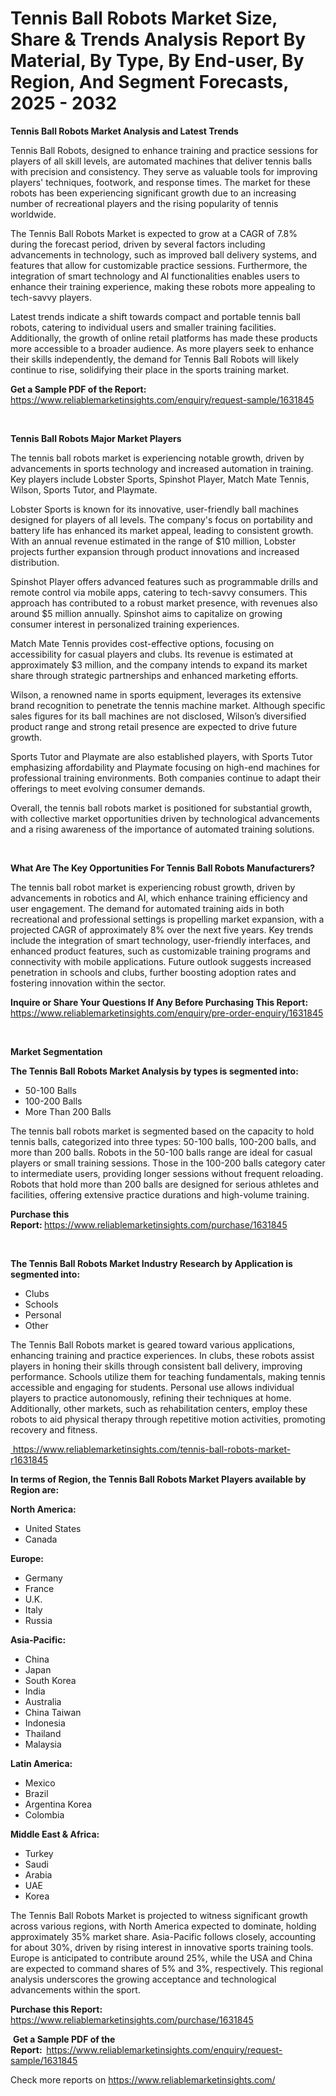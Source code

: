 <p><h1>Tennis Ball Robots Market Size, Share & Trends Analysis Report By Material, By Type, By End-user, By Region, And Segment Forecasts, 2025 - 2032</h1></p><p><strong>Tennis Ball Robots Market Analysis and Latest Trends</strong></p>
<p><p>Tennis Ball Robots, designed to enhance training and practice sessions for players of all skill levels, are automated machines that deliver tennis balls with precision and consistency. They serve as valuable tools for improving players' techniques, footwork, and response times. The market for these robots has been experiencing significant growth due to an increasing number of recreational players and the rising popularity of tennis worldwide.</p><p>The Tennis Ball Robots Market is expected to grow at a CAGR of 7.8% during the forecast period, driven by several factors including advancements in technology, such as improved ball delivery systems, and features that allow for customizable practice sessions. Furthermore, the integration of smart technology and AI functionalities enables users to enhance their training experience, making these robots more appealing to tech-savvy players.</p><p>Latest trends indicate a shift towards compact and portable tennis ball robots, catering to individual users and smaller training facilities. Additionally, the growth of online retail platforms has made these products more accessible to a broader audience. As more players seek to enhance their skills independently, the demand for Tennis Ball Robots will likely continue to rise, solidifying their place in the sports training market.</p></p>
<p><strong>Get a Sample PDF of the Report:&nbsp;</strong> <a href="https://www.reliablemarketinsights.com/enquiry/request-sample/1631845?utm_campaign=2630&utm_medium=2&utm_source=Github&utm_content=ia&utm_term=29032025&utm_id=tennis-ball-robots">https://www.reliablemarketinsights.com/enquiry/request-sample/1631845</a></p>
<p>&nbsp;</p>
<p><strong>Tennis Ball Robots Major Market Players</strong></p>
<p><p>The tennis ball robots market is experiencing notable growth, driven by advancements in sports technology and increased automation in training. Key players include Lobster Sports, Spinshot Player, Match Mate Tennis, Wilson, Sports Tutor, and Playmate.</p><p>Lobster Sports is known for its innovative, user-friendly ball machines designed for players of all levels. The company's focus on portability and battery life has enhanced its market appeal, leading to consistent growth. With an annual revenue estimated in the range of $10 million, Lobster projects further expansion through product innovations and increased distribution.</p><p>Spinshot Player offers advanced features such as programmable drills and remote control via mobile apps, catering to tech-savvy consumers. This approach has contributed to a robust market presence, with revenues also around $5 million annually. Spinshot aims to capitalize on growing consumer interest in personalized training experiences.</p><p>Match Mate Tennis provides cost-effective options, focusing on accessibility for casual players and clubs. Its revenue is estimated at approximately $3 million, and the company intends to expand its market share through strategic partnerships and enhanced marketing efforts.</p><p>Wilson, a renowned name in sports equipment, leverages its extensive brand recognition to penetrate the tennis machine market. Although specific sales figures for its ball machines are not disclosed, Wilson’s diversified product range and strong retail presence are expected to drive future growth.</p><p>Sports Tutor and Playmate are also established players, with Sports Tutor emphasizing affordability and Playmate focusing on high-end machines for professional training environments. Both companies continue to adapt their offerings to meet evolving consumer demands.</p><p>Overall, the tennis ball robots market is positioned for substantial growth, with collective market opportunities driven by technological advancements and a rising awareness of the importance of automated training solutions.</p></p>
<p>&nbsp;</p>
<p><strong>What Are The Key Opportunities For Tennis Ball Robots Manufacturers?</strong></p>
<p><p>The tennis ball robot market is experiencing robust growth, driven by advancements in robotics and AI, which enhance training efficiency and user engagement. The demand for automated training aids in both recreational and professional settings is propelling market expansion, with a projected CAGR of approximately 8% over the next five years. Key trends include the integration of smart technology, user-friendly interfaces, and enhanced product features, such as customizable training programs and connectivity with mobile applications. Future outlook suggests increased penetration in schools and clubs, further boosting adoption rates and fostering innovation within the sector.</p></p>
<p><strong>Inquire or Share Your Questions If Any Before Purchasing This Report:</strong> <a href="https://www.reliablemarketinsights.com/enquiry/pre-order-enquiry/1631845?utm_campaign=2630&utm_medium=2&utm_source=Github&utm_content=ia&utm_term=29032025&utm_id=tennis-ball-robots">https://www.reliablemarketinsights.com/enquiry/pre-order-enquiry/1631845</a></p>
<p>&nbsp;</p>
<p><strong>Market Segmentation</strong></p>
<p><strong>The Tennis Ball Robots Market Analysis by types is segmented into:</strong></p>
<p><ul><li>50-100 Balls</li><li>100-200 Balls</li><li>More Than 200 Balls</li></ul></p>
<p><p>The tennis ball robots market is segmented based on the capacity to hold tennis balls, categorized into three types: 50-100 balls, 100-200 balls, and more than 200 balls. Robots in the 50-100 balls range are ideal for casual players or small training sessions. Those in the 100-200 balls category cater to intermediate users, providing longer sessions without frequent reloading. Robots that hold more than 200 balls are designed for serious athletes and facilities, offering extensive practice durations and high-volume training.</p></p>
<p><strong>Purchase this Report:&nbsp;</strong><a href="https://www.reliablemarketinsights.com/purchase/1631845?utm_campaign=2630&utm_medium=2&utm_source=Github&utm_content=ia&utm_term=29032025&utm_id=tennis-ball-robots">https://www.reliablemarketinsights.com/purchase/1631845</a></p>
<p>&nbsp;</p>
<p><strong>The Tennis Ball Robots Market Industry Research by Application is segmented into:</strong></p>
<p><ul><li>Clubs</li><li>Schools</li><li>Personal</li><li>Other</li></ul></p>
<p><p>The Tennis Ball Robots market is geared toward various applications, enhancing training and practice experiences. In clubs, these robots assist players in honing their skills through consistent ball delivery, improving performance. Schools utilize them for teaching fundamentals, making tennis accessible and engaging for students. Personal use allows individual players to practice autonomously, refining their techniques at home. Additionally, other markets, such as rehabilitation centers, employ these robots to aid physical therapy through repetitive motion activities, promoting recovery and fitness.</p></p>
<p><a href="https://www.reliablemarketinsights.com/tennis-ball-robots-market-r1631845?utm_campaign=2630&utm_medium=2&utm_source=Github&utm_content=ia&utm_term=29032025&utm_id=tennis-ball-robots">&nbsp;https://www.reliablemarketinsights.com/tennis-ball-robots-market-r1631845</a></p>
<p><strong>In terms of Region, the Tennis Ball Robots Market Players available by Region are:</strong></p>
<p>
    <p> <strong> North America: </strong>
        <ul>
            <li>United States</li>
            <li>Canada</li>
        </ul>
        </p> 
    <p> <strong> Europe: </strong>
        <ul>
            <li>Germany</li>
            <li>France</li>
            <li>U.K.</li>
            <li>Italy</li>
            <li>Russia</li>
        </ul>
        </p> 
    <p> <strong> Asia-Pacific: </strong>
        <ul>
            <li>China</li>
            <li>Japan</li>
            <li>South Korea</li>
            <li>India</li>
            <li>Australia</li>
            <li>China Taiwan</li>
            <li>Indonesia</li>
            <li>Thailand</li>
            <li>Malaysia</li>
        </ul>
        </p> 
    <p> <strong> Latin America: </strong>
        <ul>
            <li>Mexico</li>
            <li>Brazil</li>
            <li>Argentina Korea</li>
            <li>Colombia</li>
        </ul>
        </p> 
    <p> <strong> Middle East & Africa: </strong>
        <ul>
            <li>Turkey</li>
            <li>Saudi</li>
            <li>Arabia</li>
            <li>UAE</li>
            <li>Korea</li>
        </ul>
    </p>
    </p>
<p><p>The Tennis Ball Robots Market is projected to witness significant growth across various regions, with North America expected to dominate, holding approximately 35% market share. Asia-Pacific follows closely, accounting for about 30%, driven by rising interest in innovative sports training tools. Europe is anticipated to contribute around 25%, while the USA and China are expected to command shares of 5% and 3%, respectively. This regional analysis underscores the growing acceptance and technological advancements within the sport.</p></p>
<p><strong>Purchase this Report: </strong><a href="https://www.reliablemarketinsights.com/purchase/1631845?utm_campaign=2630&utm_medium=2&utm_source=Github&utm_content=ia&utm_term=29032025&utm_id=tennis-ball-robots">https://www.reliablemarketinsights.com/purchase/1631845</a></p>
<p>&nbsp;<strong>Get a Sample PDF of the Report:&nbsp;&nbsp;</strong><a href="https://www.reliablemarketinsights.com/enquiry/request-sample/1631845?utm_campaign=2630&utm_medium=2&utm_source=Github&utm_content=ia&utm_term=29032025&utm_id=tennis-ball-robots">https://www.reliablemarketinsights.com/enquiry/request-sample/1631845</a></p>
<p><strong></strong></p>
<p>Check more reports on <a href="https://www.reliablemarketinsights.com/?utm_campaign=2630&utm_medium=2&utm_source=Github&utm_content=ia&utm_term=29032025&utm_id=tennis-ball-robots">https://www.reliablemarketinsights.com/</a></p>